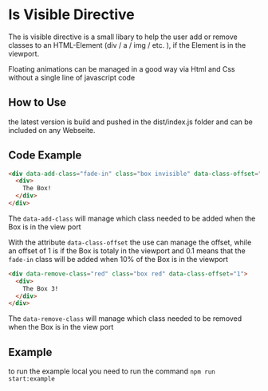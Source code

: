 # Is Visible Directive

The is visible directive is a small libary to help the user add or remove classes to an HTML-Element (div / a / img / etc. ), if the Element is in the viewport.

Floating animations can be managed in a good way via Html and Css without a single line of javascript code 

## How to Use

the latest version is build and pushed in the dist/index.js folder and can be included on any Webseite. 

## Code Example

```Html
<div data-add-class="fade-in" class="box invisible" data-class-offset="1">
  <div>
    The Box!
  </div>
</div>
```

The `data-add-class` will manage which class needed to be added when the Box is in the view port

With the attribute `data-class-offset` the use can manage the offset, while an offset of 1 is if the Box is totaly in the viewport and 0.1 means that the `fade-in` class will be added when 10% of the Box is in the viewport

```Html
<div data-remove-class="red" class="box red" data-class-offset="1">
  <div>
    The Box 3!
  </div>
</div>
```

The `data-remove-class` will manage which class needed to be removed when the Box is in the view port

## Example

to run the example local you need to run the command `npm run start:example`
